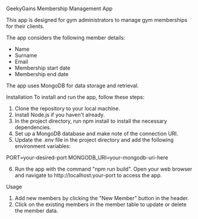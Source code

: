 GeekyGains Membership Management App

This app is designed for gym administrators to manage gym memberships for their clients.

The app considers the following member details:

- Name
- Surname
- Email
- Membership start date
- Membership end date

The app uses MongoDB for data storage and retrieval.

Installation
To install and run the app, follow these steps:

1. Clone the repository to your local machine.
2. Install Node.js if you haven't already.
3. In the project directory, run npm install to install the necessary dependencies.
4. Set up a MongoDB database and make note of the connection URI.
5. Update the .env file in the project directory and add the following environment variables:

PORT=your-desired-port
MONGODB_URI=your-mongodb-uri-here

6. Run the app with the command "npm run build".
   Open your web browser and navigate to http://localhost:your-port to access the app.

Usage

1. Add new members by clicking the "New Member" button in the header.
2. Click on the existing members in the member table to update or delete the member data.
